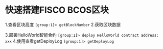 # 快速搭建FISCO BCOS区块


1.查看区块高度
`[group:1]> getBlockNumber`
2.获取区块数据

3.部署HelloWorld智能合约
`[group:1]> deploy HelloWorld contract address: xxx`
4.使用查看getDeployLog
`[group:1]> getDeployLog`
